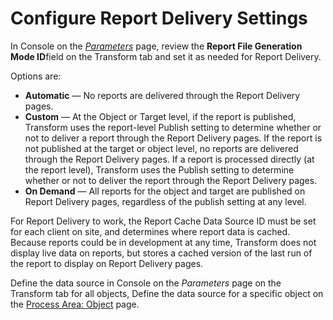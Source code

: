 # Configure Report Delivery Settings

In Console on the *[Parameters](../../Console/Page_Desc/Parameters.htm)*
page, review the **Report File Generation Mode ID**field on the
Transform tab and set it as needed for Report Delivery.

Options are:

  - **Automatic** — No reports are delivered through the Report Delivery
    pages.
  - **Custom** — At the Object or Target level, if the report is
    published, Transform uses the report-level Publish setting to
    determine whether or not to deliver a report through the Report
    Delivery pages. If the report is not published at the target or
    object level, no reports are delivered through the Report Delivery
    pages. If a report is processed directly (at the report level),
    Transform uses the Publish setting to determine whether or not to
    deliver the report through the Report Delivery pages.
  - **On Demand** — All reports for the object and target are published
    on Report Delivery pages, regardless of the publish setting at any
    level.

For Report Delivery to work, the Report Cache Data Source ID must be set
for each client on site, and determines where report data is cached.
Because reports could be in development at any time, Transform does not
display live data on reports, but stores a cached version of the last
run of the report to display on Report Delivery pages.

Define the data source in Console on the *Parameters* page on the
Transform tab for all objects, Define the data source for a specific
object on the [Process Area:
Object](../../Console/Page_Desc/Process_Area_ObjectH.htm) page.
